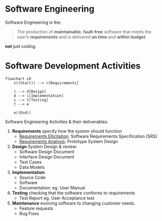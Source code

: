 # Software Engineering

Software Engineering is the:

> The production of **maintainable**, **fault-free** software that meets the user’s **requirements** and is delivered **on time** and **within budget**.

**not** just coding.

# Software Development Activities

```mermaid
flowchart LR
    s((Start)) --> r[Requirements]

    r --> d[Design]
    d --> i[Implementation]
    i --> t[Testing]
    t --> e

    e((End))
```

Software Engineering Activities & their deliverables:

1. **Requirements** specify how the system should function
    - [Requirements Ellicitation](./requirements/elicitation.md): Software Requirements Specification (SRS)
    - [Requirements Analysis](./requirements/analysis.md): Prototype System Design
2. **Design** System Design & review:
    - Software Design Document
    - Interface Design Document
    - Test Cases
    - Data Models
3. **Implementation**
    - Source Code
    - Software
    - Documentation: eg. User Manual
4. **Testing** checking that the software conforms to requirements
    - Test Report eg. User Acceptance test
5. **Maintenance** evolving software to changing customer needs.
    - Feature requests
    - Bug Fixes

